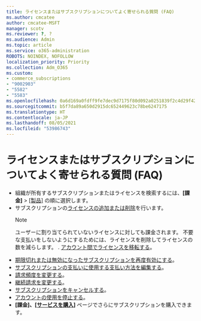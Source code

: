 ```yaml
---
title: ライセンスまたはサブスクリプションについてよく寄せられる質問 (FAQ)
ms.author: cmcatee
author: cmcatee-MSFT
manager: scotv
ms.reviewer: ?, ?
ms.audience: Admin
ms.topic: article
ms.service: o365-administration
ROBOTS: NOINDEX, NOFOLLOW
localization_priority: Priority
ms.collection: Adm_O365
ms.custom:
- commerce_subscriptions
- "9002903"
- "5582"
- "5583"
ms.openlocfilehash: 0a6d169a0fdff9fe7dec9d7175f80d092a0251839f2c4d29f42f1b884c6a6f44
ms.sourcegitcommit: b5f7da89a650d2915dc652449623c78be6247175
ms.translationtype: HT
ms.contentlocale: ja-JP
ms.lasthandoff: 08/05/2021
ms.locfileid: "53986743"
---
```

# <a name="license-or-subscription-faq"></a>ライセンスまたはサブスクリプションについてよく寄せられる質問 (FAQ)

- 組織が所有するサブスクリプションまたはライセンスを検索するには、**[課金]** > [[製品]](https://go.microsoft.com/fwlink/p/?linkid=842054) の順に選択します。
- サブスクリプションの[ライセンスの追加または削除](https://docs.microsoft.com/alchemyinsights/how-to-add-or-reduce-licenses)を行います。
    > [!NOTE]
    > ユーザーに割り当てられていないライセンスに対しても課金されます。 不要な支払いをしないようにするためには、ライセンスを削除してライセンスの数を減らします。
. [アカウント間でライセンスを移転する](https://docs.microsoft.com/alchemyinsights/transfer-licenses-between-tenants)。
- [期限切れまたは無効になったサブスクリプションを再度有効にする](https://go.microsoft.com/fwlink/p/?linkid=2117519)。
- [サブスクリプションの支払いに使用する支払い方法を編集する](https://go.microsoft.com/fwlink/p/?linkid=2117167)。
- [請求頻度を変更する](https://go.microsoft.com/fwlink/p/?linkid=2119112)。
- [継続請求を変更する](https://go.microsoft.com/fwlink/p/?linkid=2119216)。
- [サブスクリプションをキャンセルする](https://go.microsoft.com/fwlink/p/?linkid=2119113)。
- [アカウントの使用を停止する](https://docs.microsoft.com/alchemyinsights/how-to-close-your-account)。
- **[課金]、[[サービスを購入]](https://go.microsoft.com/fwlink/p/?linkid=868433)** ページでさらにサブスクリプションを購入できます。